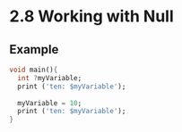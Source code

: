 # 2.8 Working with Null


## Example

```dart
void main(){
  int ?myVariable;
  print ('ten: $myVariable');
  
  myVariable = 10;
  print ('ten: $myVariable');
}
```

